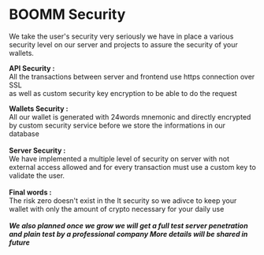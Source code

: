 # BOOMM Security

We take the user's security very seriously we have in place a various security level on our server and projects to assure the security of your wallets.

**API Security :** \
All the transactions between server and frontend use https connection over SSL \
as well as custom security key encryption to be able to do the request

**Wallets Security :** \
All our wallet is generated with 24words mnemonic and directly encrypted by custom security service before we store the informations in our database\
\
**Server Security :** \
We have implemented a multiple level of security on server with not external access allowed and for every transaction must use a custom key to validate the user.\
\
**Final words :** \
The risk zero doesn't exist in the It security so we adivce to keep your wallet with only the amount of crypto necessary for your daily use \
\
_**We also planned once we grow we will get a full test server penetration and plain test by a professional company More details will be shared in future**_

